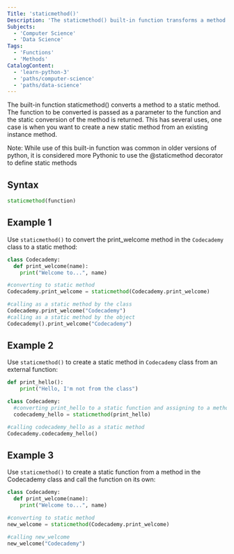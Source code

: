 ```yaml
---
Title: 'staticmethod()'
Description: 'The staticmethod() built-in function transforms a method to a static method'
Subjects:
  - 'Computer Science'
  - 'Data Science'
Tags:
  - 'Functions'
  - 'Methods'
CatalogContent:
  - 'learn-python-3'
  - 'paths/computer-science'
  - 'paths/data-science'
---
```


The built-in function staticmethod() converts a method to a static method. The function to be converted is passed as a parameter to the function and the static conversion of the method is returned. This has several uses, one case is when you want to create a new static method from an existing instance method.

Note: While use of this built-in function was common in older versions of python, it is considered more Pythonic to use the @staticmethod decorator to define static methods  

## Syntax

```py
staticmethod(function)
```

## Example 1

Use `staticmethod()` to convert the print_welcome method in the `Codecademy` class to a static method:

```py
class Codecademy:
  def print_welcome(name):
    print("Welcome to...", name)

#converting to static method
Codecademy.print_welcome = staticmethod(Codecademy.print_welcome)

#calling as a static method by the class
Codecademy.print_welcome("Codecademy")
#calling as a static method by the object
Codecademy().print_welcome("Codecademy")
```

## Example 2

Use `staticmethod()` to create a static method in `Codecademy` class from an external function:

```py
def print_hello():
    print("Hello, I'm not from the class")

class Codecademy:
  #converting print_hello to a static function and assigning to a method in Codecademy class
  codecademy_hello = staticmethod(print_hello)

#calling codecademy_hello as a static method
Codecademy.codecademy_hello()
```

## Example 3

Use `staticmethod()` to create a static function from a method in the Codecademy class and call the function on its own:

```py
class Codecademy:
  def print_welcome(name):
    print("Welcome to...", name)

#converting to static method
new_welcome = staticmethod(Codecademy.print_welcome)

#calling new_welcome
new_welcome("Codecademy")
```
